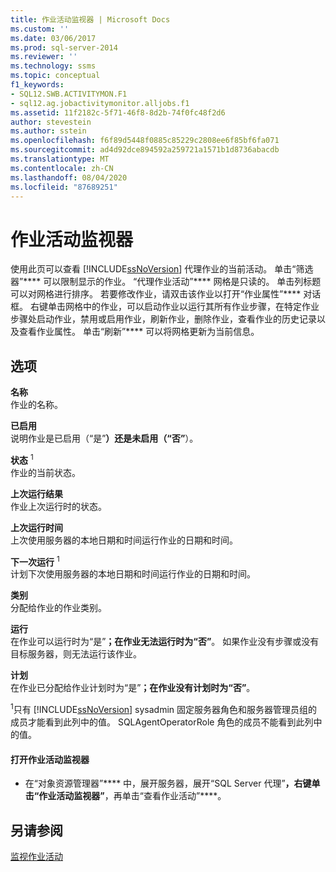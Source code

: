 ```yaml
---
title: 作业活动监视器 | Microsoft Docs
ms.custom: ''
ms.date: 03/06/2017
ms.prod: sql-server-2014
ms.reviewer: ''
ms.technology: ssms
ms.topic: conceptual
f1_keywords:
- SQL12.SWB.ACTIVITYMON.F1
- sql12.ag.jobactivitymonitor.alljobs.f1
ms.assetid: 11f2182c-5f71-46f8-8d2b-74f0fc48f2d6
author: stevestein
ms.author: sstein
ms.openlocfilehash: f6f89d5448f0885c85229c2808ee6f85bf6fa071
ms.sourcegitcommit: ad4d92dce894592a259721a1571b1d8736abacdb
ms.translationtype: MT
ms.contentlocale: zh-CN
ms.lasthandoff: 08/04/2020
ms.locfileid: "87689251"
---
```

# <a name="job-activity-monitor"></a>作业活动监视器
  使用此页可以查看 [!INCLUDE[ssNoVersion](../../includes/ssnoversion-md.md)] 代理作业的当前活动。 单击“筛选器”**** 可以限制显示的作业。 “代理作业活动”**** 网格是只读的。 单击列标题可以对网格进行排序。 若要修改作业，请双击该作业以打开“作业属性”**** 对话框。 右键单击网格中的作业，可以启动作业以运行其所有作业步骤，在特定作业步骤处启动作业，禁用或启用作业，刷新作业，删除作业，查看作业的历史记录以及查看作业属性。 单击“刷新”**** 可以将网格更新为当前信息。  
  
## <a name="options"></a>选项  
 **名称**  
 作业的名称。  
  
 **已启用**  
 说明作业是已启用（“是”****）还是未启用（“否”****）。  
  
 **状态** <sup>1</sup>  
 作业的当前状态。  
  
 **上次运行结果**  
 作业上次运行时的状态。  
  
 **上次运行时间**  
 上次使用服务器的本地日期和时间运行作业的日期和时间。  
  
 **下一次运行** <sup>1</sup>  
 计划下次使用服务器的本地日期和时间运行作业的日期和时间。  
  
 **类别**  
 分配给作业的作业类别。  
  
 **运行**  
 在作业可以运行时为“是”****；在作业无法运行时为“否”****。 如果作业没有步骤或没有目标服务器，则无法运行该作业。  
  
 **计划**  
 在作业已分配给作业计划时为“是”****；在作业没有计划时为“否”****。  
  
 <sup>1</sup>只有 [!INCLUDE[ssNoVersion](../../includes/ssnoversion-md.md)] sysadmin 固定服务器角色和服务器管理员组的成员才能看到此列中的值。 SQLAgentOperatorRole 角色的成员不能看到此列中的值。  
  
#### <a name="to-open-the-job-activity-monitor"></a>打开作业活动监视器  
  
-   在“对象资源管理器”**** 中，展开服务器，展开“SQL Server 代理”****，右键单击“作业活动监视器”****，再单击“查看作业活动”****。  
  
## <a name="see-also"></a>另请参阅  
 [监视作业活动](monitor-job-activity.md)  
  
  
